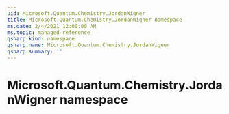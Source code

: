 ```yaml
---
uid: Microsoft.Quantum.Chemistry.JordanWigner
title: Microsoft.Quantum.Chemistry.JordanWigner namespace
ms.date: 2/4/2021 12:00:00 AM
ms.topic: managed-reference
qsharp.kind: namespace
qsharp.name: Microsoft.Quantum.Chemistry.JordanWigner
qsharp.summary: ''
---
```


# Microsoft.Quantum.Chemistry.JordanWigner namespace



